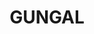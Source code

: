 ---
facts:
- Gungal is a locality in the Upper Hunter Shire of New South Wales, Australia.
- It is situated approximately 27 kilometers northwest of Scone and about 334 kilometers
  northwest of Sydney by road.
- The name 'Gungal' is believed to be of Aboriginal origin, possibly meaning 'deep
  water'.
- The area was historically used for grazing and agriculture.
- Gungal is part of the Merriwa River catchment area.
- The region experiences a temperate climate with warm summers and cool winters.
- The surrounding landscape features rolling hills and open woodlands.
- Gungal is within driving distance of the Wollemi National Park.
- The nearest town providing services to Gungal is Merriwa.
- The community is primarily rural with a sparse population.
historical_events: []
lastmod: '2025-04-15T09:18:13+00:00'
latitude: -32.248568
layout: suburb
longitude: 150.701949
notable_people: []
postcode: '2333'
state: NSW
title: GUNGAL
tourist_locations:
- name: Goulburn River National Park
- name: Hunter Valley Gardens
  url: https://www.huntervalleygardens.com.au/
url: /nsw/gungal/
---